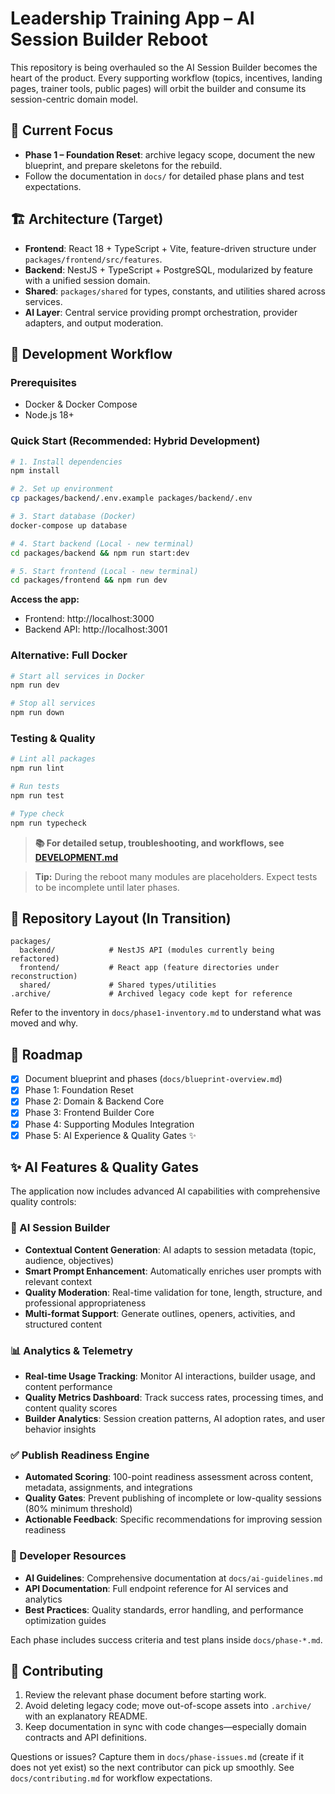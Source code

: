 # Leadership Training App – AI Session Builder Reboot

This repository is being overhauled so the AI Session Builder becomes the heart of the product. Every supporting workflow (topics, incentives, landing pages, trainer tools, public pages) will orbit the builder and consume its session-centric domain model.

## 🔭 Current Focus
- **Phase 1 – Foundation Reset**: archive legacy scope, document the new blueprint, and prepare skeletons for the rebuild.
- Follow the documentation in `docs/` for detailed phase plans and test expectations.

## 🏗️ Architecture (Target)
- **Frontend**: React 18 + TypeScript + Vite, feature-driven structure under `packages/frontend/src/features`.
- **Backend**: NestJS + TypeScript + PostgreSQL, modularized by feature with a unified session domain.
- **Shared**: `packages/shared` for types, constants, and utilities shared across services.
- **AI Layer**: Central service providing prompt orchestration, provider adapters, and output moderation.

## 🚀 Development Workflow

### Prerequisites
- Docker & Docker Compose
- Node.js 18+

### Quick Start (Recommended: Hybrid Development)

```bash
# 1. Install dependencies
npm install

# 2. Set up environment
cp packages/backend/.env.example packages/backend/.env

# 3. Start database (Docker)
docker-compose up database

# 4. Start backend (Local - new terminal)
cd packages/backend && npm run start:dev

# 5. Start frontend (Local - new terminal)
cd packages/frontend && npm run dev
```

**Access the app:**
- Frontend: http://localhost:3000
- Backend API: http://localhost:3001

### Alternative: Full Docker

```bash
# Start all services in Docker
npm run dev

# Stop all services
npm run down
```

### Testing & Quality

```bash
# Lint all packages
npm run lint

# Run tests
npm run test

# Type check
npm run typecheck
```

> **📚 For detailed setup, troubleshooting, and workflows, see [DEVELOPMENT.md](./DEVELOPMENT.md)**

> **Tip:** During the reboot many modules are placeholders. Expect tests to be incomplete until later phases.

## 📁 Repository Layout (In Transition)
```
packages/
  backend/            # NestJS API (modules currently being refactored)
  frontend/           # React app (feature directories under reconstruction)
  shared/             # Shared types/utilities
.archive/             # Archived legacy code kept for reference
```

Refer to the inventory in `docs/phase1-inventory.md` to understand what was moved and why.

## 🧭 Roadmap
- [x] Document blueprint and phases (`docs/blueprint-overview.md`)
- [x] Phase 1: Foundation Reset
- [x] Phase 2: Domain & Backend Core
- [x] Phase 3: Frontend Builder Core
- [x] Phase 4: Supporting Modules Integration
- [x] Phase 5: AI Experience & Quality Gates ✨

## ✨ AI Features & Quality Gates

The application now includes advanced AI capabilities with comprehensive quality controls:

### 🤖 AI Session Builder
- **Contextual Content Generation**: AI adapts to session metadata (topic, audience, objectives)
- **Smart Prompt Enhancement**: Automatically enriches user prompts with relevant context
- **Quality Moderation**: Real-time validation for tone, length, structure, and professional appropriateness
- **Multi-format Support**: Generate outlines, openers, activities, and structured content

### 📊 Analytics & Telemetry
- **Real-time Usage Tracking**: Monitor AI interactions, builder usage, and content performance
- **Quality Metrics Dashboard**: Track success rates, processing times, and content quality scores
- **Builder Analytics**: Session creation patterns, AI adoption rates, and user behavior insights

### ✅ Publish Readiness Engine
- **Automated Scoring**: 100-point readiness assessment across content, metadata, assignments, and integrations
- **Quality Gates**: Prevent publishing of incomplete or low-quality sessions (80% minimum threshold)
- **Actionable Feedback**: Specific recommendations for improving session readiness

### 📖 Developer Resources
- **AI Guidelines**: Comprehensive documentation at `docs/ai-guidelines.md`
- **API Documentation**: Full endpoint reference for AI services and analytics
- **Best Practices**: Quality standards, error handling, and performance optimization guides

Each phase includes success criteria and test plans inside `docs/phase-*.md`.

## 🤝 Contributing
1. Review the relevant phase document before starting work.
2. Avoid deleting legacy code; move out-of-scope assets into `.archive/` with an explanatory README.
3. Keep documentation in sync with code changes—especially domain contracts and API definitions.

Questions or issues? Capture them in `docs/phase-issues.md` (create if it does not yet exist) so the next contributor can pick up smoothly. See `docs/contributing.md` for workflow expectations.
